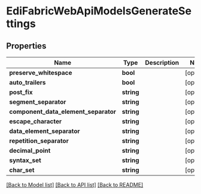 # EdiFabricWebApiModelsGenerateSettings

## Properties
Name | Type | Description | Notes
------------ | ------------- | ------------- | -------------
**preserve_whitespace** | **bool** |  | [optional] 
**auto_trailers** | **bool** |  | [optional] 
**post_fix** | **string** |  | [optional] 
**segment_separator** | **string** |  | [optional] 
**component_data_element_separator** | **string** |  | [optional] 
**escape_character** | **string** |  | [optional] 
**data_element_separator** | **string** |  | [optional] 
**repetition_separator** | **string** |  | [optional] 
**decimal_point** | **string** |  | [optional] 
**syntax_set** | **string** |  | [optional] 
**char_set** | **string** |  | [optional] 

[[Back to Model list]](../README.md#documentation-for-models) [[Back to API list]](../README.md#documentation-for-api-endpoints) [[Back to README]](../README.md)


